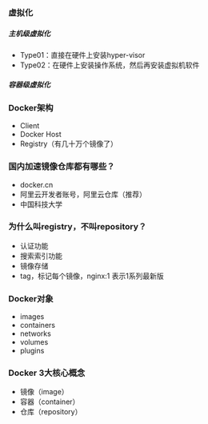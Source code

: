 ### 虚拟化

##### 主机级虚拟化
* Type01：直接在硬件上安装hyper-visor
* Type02：在硬件上安装操作系统，然后再安装虚拟机软件

##### 容器级虚拟化

### Docker架构
* Client
* Docker Host
* Registry（有几十万个镜像了）


### 国内加速镜像仓库都有哪些？
* docker.cn
* 阿里云开发者账号，阿里云仓库（推荐）
* 中国科技大学

### 为什么叫registry，不叫repository？
* 认证功能
* 搜索索引功能
* 镜像存储
* tag，标记每个镜像，nginx:1 表示1系列最新版

### Docker对象
* images
* containers
* networks
* volumes
* plugins

### Docker 3大核心概念
* 镜像（image）
* 容器（container）
* 仓库（repository）
